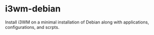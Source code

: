 # i3wm-debian

Install i3WM on a minimal installation of Debian along with applications, configurations, and scrpts.